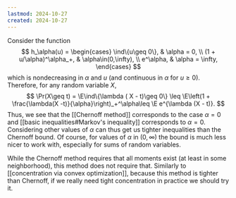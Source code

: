 ```yaml
---
lastmod: 2024-10-27
created: 2024-10-27
---
```


Consider the function 
$$
h_\alpha(u) = \begin{cases}
\ind\{u\geq 0\}, & \alpha = 0, \\
(1 + u/\alpha)^\alpha_+, & \alpha\in(0,\infty), \\
e^\alpha, & \alpha = \infty,
\end{cases}
$$
which is nondecreasing in $\alpha$ and $u$ (and continuous in $\alpha$ for $u\geq 0$).  Therefore, for any random variable $X$,  
$$
\Pr(X\geq t) = \E\ind\{\lambda ( X - t)\geq 0\} \leq \E\left(1 + \frac{\lambda(X -t)}{\alpha}\right)_+^\alpha\leq \E e^{\lambda (X - t)}.
$$
Thus, we see that the [[Chernoff method]] corresponds to the case $\alpha =0$ and [[basic inequalities#Markov's inequality]] corresponds to $\alpha = 0$. Considering other values of $\alpha$ can thus get us tighter inequalities than the Chernoff bound. Of course, for values of $\alpha$ in $(0,\infty)$ the bound is much less nicer to work with, especially for sums of random variables. 

While the Chernoff method requires that all moments exist (at least in some neighborhood), this method does not require that. Similarly to [[concentration via convex optimization]], because this method is tighter than Chernoff, if we really need tight concentration in practice we should try it.  